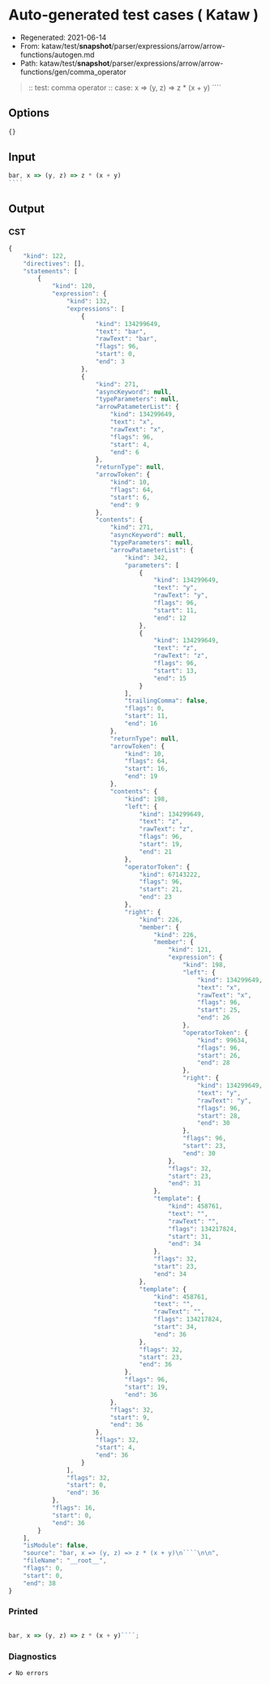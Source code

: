 # Auto-generated test cases ( Kataw )
- Regenerated: 2021-06-14
- From: kataw/test/__snapshot__/parser/expressions/arrow/arrow-functions/autogen.md
- Path: kataw/test/__snapshot__/parser/expressions/arrow/arrow-functions/gen/comma_operator
> :: test: comma operator
> :: case: x => (y, z) => z * (x + y)
>          ````
>          
>          
## Options

`````js
{}
`````
## Input

`````js
bar, x => (y, z) => z * (x + y)
````


`````
## Output

### CST

```javascript
{
    "kind": 122,
    "directives": [],
    "statements": [
        {
            "kind": 120,
            "expression": {
                "kind": 132,
                "expressions": [
                    {
                        "kind": 134299649,
                        "text": "bar",
                        "rawText": "bar",
                        "flags": 96,
                        "start": 0,
                        "end": 3
                    },
                    {
                        "kind": 271,
                        "asyncKeyword": null,
                        "typeParameters": null,
                        "arrowPatameterList": {
                            "kind": 134299649,
                            "text": "x",
                            "rawText": "x",
                            "flags": 96,
                            "start": 4,
                            "end": 6
                        },
                        "returnType": null,
                        "arrowToken": {
                            "kind": 10,
                            "flags": 64,
                            "start": 6,
                            "end": 9
                        },
                        "contents": {
                            "kind": 271,
                            "asyncKeyword": null,
                            "typeParameters": null,
                            "arrowPatameterList": {
                                "kind": 342,
                                "parameters": [
                                    {
                                        "kind": 134299649,
                                        "text": "y",
                                        "rawText": "y",
                                        "flags": 96,
                                        "start": 11,
                                        "end": 12
                                    },
                                    {
                                        "kind": 134299649,
                                        "text": "z",
                                        "rawText": "z",
                                        "flags": 96,
                                        "start": 13,
                                        "end": 15
                                    }
                                ],
                                "trailingComma": false,
                                "flags": 0,
                                "start": 11,
                                "end": 16
                            },
                            "returnType": null,
                            "arrowToken": {
                                "kind": 10,
                                "flags": 64,
                                "start": 16,
                                "end": 19
                            },
                            "contents": {
                                "kind": 198,
                                "left": {
                                    "kind": 134299649,
                                    "text": "z",
                                    "rawText": "z",
                                    "flags": 96,
                                    "start": 19,
                                    "end": 21
                                },
                                "operatorToken": {
                                    "kind": 67143222,
                                    "flags": 96,
                                    "start": 21,
                                    "end": 23
                                },
                                "right": {
                                    "kind": 226,
                                    "member": {
                                        "kind": 226,
                                        "member": {
                                            "kind": 121,
                                            "expression": {
                                                "kind": 198,
                                                "left": {
                                                    "kind": 134299649,
                                                    "text": "x",
                                                    "rawText": "x",
                                                    "flags": 96,
                                                    "start": 25,
                                                    "end": 26
                                                },
                                                "operatorToken": {
                                                    "kind": 99634,
                                                    "flags": 96,
                                                    "start": 26,
                                                    "end": 28
                                                },
                                                "right": {
                                                    "kind": 134299649,
                                                    "text": "y",
                                                    "rawText": "y",
                                                    "flags": 96,
                                                    "start": 28,
                                                    "end": 30
                                                },
                                                "flags": 96,
                                                "start": 23,
                                                "end": 30
                                            },
                                            "flags": 32,
                                            "start": 23,
                                            "end": 31
                                        },
                                        "template": {
                                            "kind": 458761,
                                            "text": "",
                                            "rawText": "",
                                            "flags": 134217824,
                                            "start": 31,
                                            "end": 34
                                        },
                                        "flags": 32,
                                        "start": 23,
                                        "end": 34
                                    },
                                    "template": {
                                        "kind": 458761,
                                        "text": "",
                                        "rawText": "",
                                        "flags": 134217824,
                                        "start": 34,
                                        "end": 36
                                    },
                                    "flags": 32,
                                    "start": 23,
                                    "end": 36
                                },
                                "flags": 96,
                                "start": 19,
                                "end": 36
                            },
                            "flags": 32,
                            "start": 9,
                            "end": 36
                        },
                        "flags": 32,
                        "start": 4,
                        "end": 36
                    }
                ],
                "flags": 32,
                "start": 0,
                "end": 36
            },
            "flags": 16,
            "start": 0,
            "end": 36
        }
    ],
    "isModule": false,
    "source": "bar, x => (y, z) => z * (x + y)\n````\n\n",
    "fileName": "__root__",
    "flags": 0,
    "start": 0,
    "end": 38
}
```

### Printed

```javascript

bar, x => (y, z) => z * (x + y)````;

```

### Diagnostics

```javascript
✔ No errors
```

